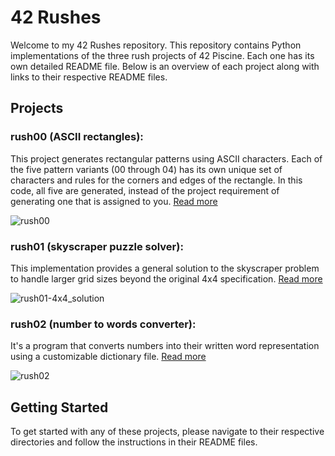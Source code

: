# 42 Rushes

Welcome to my 42 Rushes repository. This repository contains Python implementations of the three rush projects of 42 Piscine. Each one has its own detailed README file. Below is an overview of each project along with links to their respective README files.

## Projects

### rush00 (ASCII rectangles): 
This project generates rectangular patterns using ASCII characters. Each of the five pattern variants (00 through 04) has its own unique set of characters and rules for the corners and edges of the rectangle. In this code, all five are generated, instead of the project requirement of generating one that is assigned to you.
[Read more](./rush00/README.md)

![rush00](https://github.com/user-attachments/assets/5f0f01c4-ada3-49c6-b765-cd820cba7d14)

### rush01 (skyscraper puzzle solver):
This implementation provides a general solution to the skyscraper problem to handle larger grid sizes beyond the original 4x4 specification.
[Read more](./rush01/README.md)

![rush01-4x4_solution](https://github.com/user-attachments/assets/71d280e9-55c1-4593-a0ea-ad80e3f75d82)

### rush02 (number to words converter):
It's a program that converts numbers into their written word representation using a customizable dictionary file.
[Read more](./rush02/README.md)

![rush02](https://github.com/user-attachments/assets/d6f93154-5f19-43c6-84eb-8ae6ca1c8c38)

## Getting Started

To get started with any of these projects, please navigate to their respective directories and follow the instructions in their README files.
